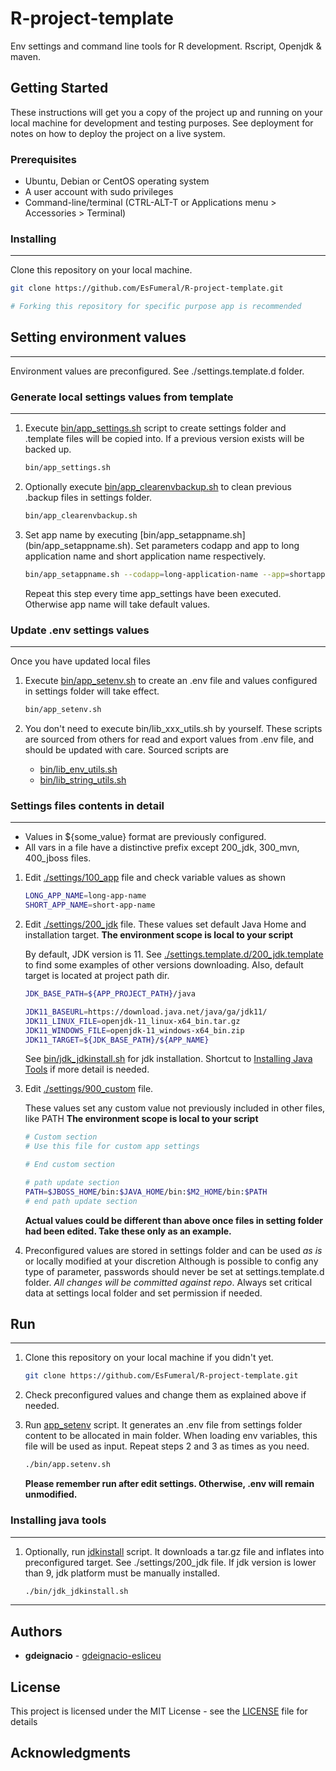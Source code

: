 # R-project-template

Env settings and command line tools for R development. Rscript, Openjdk &amp; maven.

## Getting Started

These instructions will get you a copy of the project up and running on your local machine for development and testing purposes. See deployment for notes on how to deploy the project on a live system.


### Prerequisites

* Ubuntu, Debian or CentOS operating system
* A user account with sudo privileges
* Command-line/terminal (CTRL-ALT-T or Applications menu > Accessories > Terminal)

### Installing
---

Clone this repository on your local machine.

```bash
git clone https://github.com/EsFumeral/R-project-template.git

# Forking this repository for specific purpose app is recommended
```

## Setting environment values
---

Environment values are preconfigured. See ./settings.template.d folder.


### Generate local settings values from template
---

1. Execute [bin/app_settings.sh](./bin/app_settings.sh) script to create settings folder and .template files will be copied into. If a previous version exists will be backed up.

    ```bash
    bin/app_settings.sh
    ```

2. Optionally execute [bin/app_clearenvbackup.sh](./bin/app_clearenvbackup.sh) to clean previous .backup files in settings folder.

     ```bash
    bin/app_clearenvbackup.sh
    ```

3. Set app name by executing [bin/app_setappname.sh] (bin/app_setappname.sh). Set parameters codapp and app to long application name and short application name respectively.

    ```bash
    bin/app_setappname.sh --codapp=long-application-name --app=shortapplicationname
    ```
    Repeat this step every time app_settings have been executed. Otherwise app name will take default values.

### Update .env settings values
---

Once you have updated local files

1. Execute [bin/app_setenv.sh](./bin/app_setenv.sh) to create an .env file and values configured in settings folder will take effect.
    
    ```bash
    bin/app_setenv.sh
    ```


2. You don't need to execute bin/lib_xxx_utils.sh by yourself. These scripts are sourced from others for read and export values from .env file, and should be updated with care. Sourced scripts are
    * [bin/lib_env_utils.sh](bin/lib_env_utils.sh)
    * [bin/lib_string_utils.sh](bin/lib_string_utils.sh)


### Settings files contents in detail
---

* Values in ${some_value} format are previously configured.
* All vars in a file have a distinctive prefix except 200_jdk, 300_mvn, 400_jboss files.

1. Edit [./settings/100_app](./settings.template.d/100_app.template) file and check variable values as shown

    ```bash
    LONG_APP_NAME=long-app-name
    SHORT_APP_NAME=short-app-name
    ```


2. Edit [./settings/200_jdk](./settings.template.d/200_jdk.template) file. These values set default Java Home and installation target. **The environment scope is local to your script**

    By default, JDK version is 11. See [./settings.template.d/200_jdk.template](./settings.template.d/200_jdk.template) to find some examples of other versions downloading. Also, default target is located at project path dir.

    ```bash
    JDK_BASE_PATH=${APP_PROJECT_PATH}/java

    JDK11_BASEURL=https://download.java.net/java/ga/jdk11/
    JDK11_LINUX_FILE=openjdk-11_linux-x64_bin.tar.gz
    JDK11_WINDOWS_FILE=openjdk-11_windows-x64_bin.zip
    JDK11_TARGET=${JDK_BASE_PATH}/${APP_NAME}
    ```
    
    See [bin/jdk_jdkinstall.sh](bin/jdk_jdkinstall.sh) for jdk installation.
    Shortcut to [Installing Java Tools](#installing-java-tools) if more detail is needed.


3. Edit [./settings/900_custom](./settings.template.d/900_custom.template) file.

    These values set any custom value not previously included in other files, like PATH **The environment scope is local to your script**

    ```bash
    # Custom section
    # Use this file for custom app settings

    # End custom section

    # path update section
    PATH=$JBOSS_HOME/bin:$JAVA_HOME/bin:$M2_HOME/bin:$PATH
    # end path update section
    ```

    **Actual values could be different than above once files in setting folder had been edited. Take these only as an example.**

4. Preconfigured values are stored in settings folder and can be used *as is* or locally modified at your discretion
Although is possible to config any type of parameter, passwords should never be set at settings.template.d folder. *All changes will be committed against repo*. Always set critical data at settings local folder and set permission if needed.




## Run

---

1. Clone this repository on your local machine if you didn't yet. 

    ```bash
    git clone https://github.com/EsFumeral/R-project-template.git
    ```


2. Check preconfigured values and change them as explained above if needed.


3. Run [app_setenv](./bin/app_setenv.sh) script. It generates an .env file from settings folder content to be allocated in main folder. When loading env variables, this file will be used as input. Repeat steps 2 and 3 as times as you need.

    ```bash
    ./bin/app.setenv.sh
    ```
    **Please remember run after edit settings. Otherwise, .env will remain unmodified.**

### Installing java tools

---

1. Optionally, run [jdkinstall](./bin/jdk_jdkinstall.sh) script. It downloads a tar.gz file and inflates into preconfigured target. See ./settings/200_jdk file. If jdk version is lower than 9, jdk platform must be manually installed.

    ```bash
    ./bin/jdk_jdkinstall.sh
    ```


---
## Authors

* **gdeignacio**  - [gdeignacio-esliceu](https://github.com/gdeignacio-esliceu)

## License

This project is licensed under the MIT License - see the [LICENSE](LICENSE) file for details

## Acknowledgments


